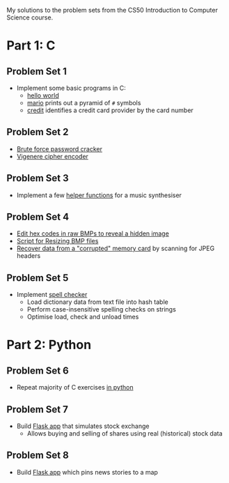 My solutions to the problem sets from the CS50 Introduction to Computer Science course.

# Part 1: C
## Problem Set 1
- Implement some basic programs in C:
  - [hello world](pset1/hello/hello.c)
  - [mario](pset1/mario/more/mario.c) prints out a pyramid of `#` symbols
  - [credit](pset1/credit/more/credit.c) identifies a credit card provider by the card number
  
## Problem Set 2
- [Brute force password cracker](pset2/crack/crack.c)
- [Vigenere cipher encoder](pset2/vigenere/vigenere.c)

## Problem Set 3
- Implement a few [helper functions](pset3/music/helpers.c) for a music synthesiser

## Problem Set 4
- [Edit hex codes in raw BMPs to reveal a hidden image](pset4/whodunit/whodunit.c)
- [Script for Resizing BMP files](pset4/resize/resize.c)
- [Recover data from a "corrupted" memory card](pset4/recover/recover.c) by scanning for JPEG headers

## Problem Set 5
- Implement [spell checker](pset5/speller/dictionary.c)
  - Load dictionary data from text file into hash table
  - Perform case-insensitive spelling checks on strings
  - Optimise load, check and unload times
  
# Part 2: Python

## Problem Set 6
- Repeat majority of C exercises [in python](pset6/)

## Problem Set 7
- Build [Flask app](/pset7/finance/application.py) that simulates stock exchange
  - Allows buying and selling of shares using real (historical) stock data
  
## Problem Set 8
- Build [Flask app](/pset8/mashup/application.py) which pins news stories to a map 
